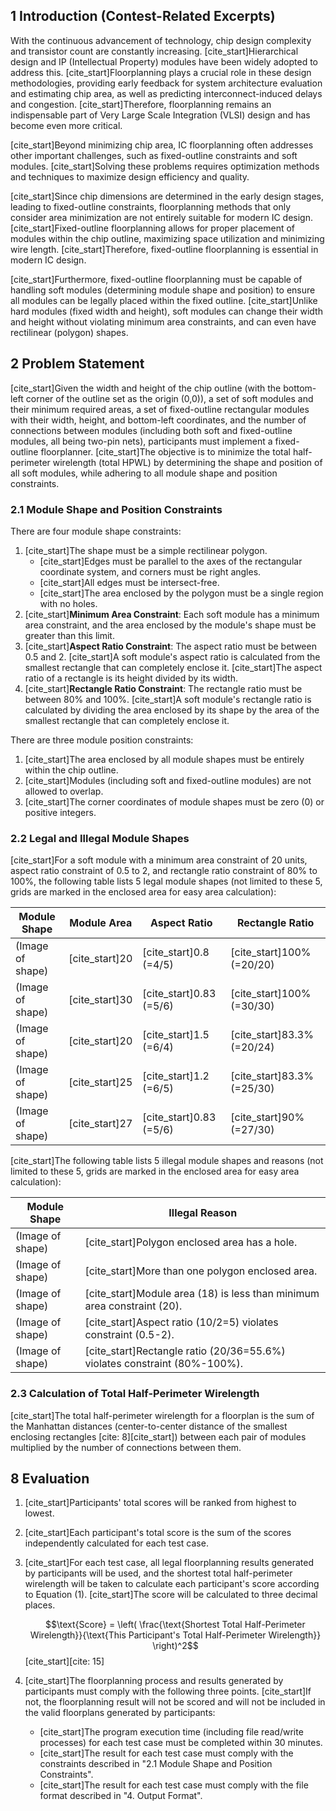 ## 1 Introduction (Contest-Related Excerpts)

With the continuous advancement of technology, chip design complexity and transistor count are constantly increasing. [cite_start]Hierarchical design and IP (Intellectual Property) modules have been widely adopted to address this. [cite_start]Floorplanning plays a crucial role in these design methodologies, providing early feedback for system architecture evaluation and estimating chip area, as well as predicting interconnect-induced delays and congestion. [cite_start]Therefore, floorplanning remains an indispensable part of Very Large Scale Integration (VLSI) design and has become even more critical.

[cite_start]Beyond minimizing chip area, IC floorplanning often addresses other important challenges, such as fixed-outline constraints and soft modules. [cite_start]Solving these problems requires optimization methods and techniques to maximize design efficiency and quality.

[cite_start]Since chip dimensions are determined in the early design stages, leading to fixed-outline constraints, floorplanning methods that only consider area minimization are not entirely suitable for modern IC design. [cite_start]Fixed-outline floorplanning allows for proper placement of modules within the chip outline, maximizing space utilization and minimizing wire length. [cite_start]Therefore, fixed-outline floorplanning is essential in modern IC design.

[cite_start]Furthermore, fixed-outline floorplanning must be capable of handling soft modules (determining module shape and position) to ensure all modules can be legally placed within the fixed outline. [cite_start]Unlike hard modules (fixed width and height), soft modules can change their width and height without violating minimum area constraints, and can even have rectilinear (polygon) shapes.

## 2 Problem Statement

[cite_start]Given the width and height of the chip outline (with the bottom-left corner of the outline set as the origin (0,0)), a set of soft modules and their minimum required areas, a set of fixed-outline rectangular modules with their width, height, and bottom-left coordinates, and the number of connections between modules (including both soft and fixed-outline modules, all being two-pin nets), participants must implement a fixed-outline floorplanner. [cite_start]The objective is to minimize the total half-perimeter wirelength (total HPWL) by determining the shape and position of all soft modules, while adhering to all module shape and position constraints.

### 2.1 Module Shape and Position Constraints

There are four module shape constraints:

1.  [cite_start]The shape must be a simple rectilinear polygon.
    * [cite_start]Edges must be parallel to the axes of the rectangular coordinate system, and corners must be right angles.
    * [cite_start]All edges must be intersect-free.
    * [cite_start]The area enclosed by the polygon must be a single region with no holes.
2.  [cite_start]**Minimum Area Constraint**: Each soft module has a minimum area constraint, and the area enclosed by the module's shape must be greater than this limit.
3.  [cite_start]**Aspect Ratio Constraint**: The aspect ratio must be between 0.5 and 2. [cite_start]A soft module's aspect ratio is calculated from the smallest rectangle that can completely enclose it. [cite_start]The aspect ratio of a rectangle is its height divided by its width.
4.  [cite_start]**Rectangle Ratio Constraint**: The rectangle ratio must be between 80% and 100%. [cite_start]A soft module's rectangle ratio is calculated by dividing the area enclosed by its shape by the area of the smallest rectangle that can completely enclose it.

There are three module position constraints:

1.  [cite_start]The area enclosed by all module shapes must be entirely within the chip outline.
2.  [cite_start]Modules (including soft and fixed-outline modules) are not allowed to overlap.
3.  [cite_start]The corner coordinates of module shapes must be zero (0) or positive integers.

### 2.2 Legal and Illegal Module Shapes

[cite_start]For a soft module with a minimum area constraint of 20 units, aspect ratio constraint of 0.5 to 2, and rectangle ratio constraint of 80% to 100%, the following table lists 5 legal module shapes (not limited to these 5, grids are marked in the enclosed area for easy area calculation):

| Module Shape | Module Area | Aspect Ratio | Rectangle Ratio |
|---|---|---|---|
| (Image of shape) | [cite_start]20  | [cite_start]0.8 (=4/5)  | [cite_start]100% (=20/20)  |
| (Image of shape) | [cite_start]30  | [cite_start]0.83 (=5/6)  | [cite_start]100% (=30/30)  |
| (Image of shape) | [cite_start]20  | [cite_start]1.5 (=6/4)  | [cite_start]83.3% (=20/24)  |
| (Image of shape) | [cite_start]25  | [cite_start]1.2 (=6/5)  | [cite_start]83.3% (=25/30)  |
| (Image of shape) | [cite_start]27  | [cite_start]0.83 (=5/6)  | [cite_start]90% (=27/30)  |


[cite_start]The following table lists 5 illegal module shapes and reasons (not limited to these 5, grids are marked in the enclosed area for easy area calculation):

| Module Shape | Illegal Reason |
|---|---|
| (Image of shape) | [cite_start]Polygon enclosed area has a hole. |
| (Image of shape) | [cite_start]More than one polygon enclosed area. |
| (Image of shape) | [cite_start]Module area (18) is less than minimum area constraint (20). |
| (Image of shape) | [cite_start]Aspect ratio (10/2=5) violates constraint (0.5-2). |
| (Image of shape) | [cite_start]Rectangle ratio (20/36=55.6%) violates constraint (80%-100%). |


### 2.3 Calculation of Total Half-Perimeter Wirelength

[cite_start]The total half-perimeter wirelength for a floorplan is the sum of the Manhattan distances (center-to-center distance of the smallest enclosing rectangles [cite: 8][cite_start]) between each pair of modules multiplied by the number of connections between them.

## 8 Evaluation

1.  [cite_start]Participants' total scores will be ranked from highest to lowest.
2.  [cite_start]Each participant's total score is the sum of the scores independently calculated for each test case.
3.  [cite_start]For each test case, all legal floorplanning results generated by participants will be used, and the shortest total half-perimeter wirelength will be taken to calculate each participant's score according to Equation (1). [cite_start]The score will be calculated to three decimal places.

    $$\text{Score} = \left( \frac{\text{Shortest Total Half-Perimeter Wirelength}}{\text{This Participant's Total Half-Perimeter Wirelength}} \right)^2$$
   [cite_start][cite: 15]

4.  [cite_start]The floorplanning process and results generated by participants must comply with the following three points. [cite_start]If not, the floorplanning result will not be scored and will not be included in the valid floorplans generated by participants:
    * [cite_start]The program execution time (including file read/write processes) for each test case must be completed within 30 minutes.
    * [cite_start]The result for each test case must comply with the constraints described in "2.1 Module Shape and Position Constraints".
    * [cite_start]The result for each test case must comply with the file format described in "4. Output Format".
